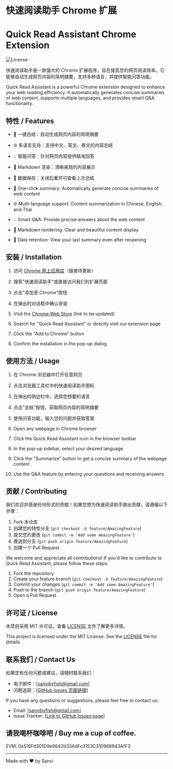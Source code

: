 # 快速阅读助手 Chrome 扩展
# Quick Read Assistant Chrome Extension

![License](https://img.shields.io/badge/license-MIT-blue.svg)

快速阅读助手是一款强大的 Chrome 扩展程序，旨在提高您的网页阅读效率。它能够自动生成网页内容的简明摘要，支持多种语言，并提供智能问答功能。

Quick Read Assistant is a powerful Chrome extension designed to enhance your web reading efficiency. It automatically generates concise summaries of web content, supports multiple languages, and provides smart Q&A functionality.

## 特性 / Features

- 🚀 一键总结：自动生成网页内容的简明摘要
- 🌐 多语言支持：支持中文、英文、泰文的内容总结
- 💡 智能问答：针对网页内容提供精准回答
- 📝 Markdown 渲染：清晰美观的内容展示
- 💾 数据保存：关闭后重开可查看上次总结

- 🚀 One-click summary: Automatically generate concise summaries of web content
- 🌐 Multi-language support: Content summarization in Chinese, English, and Thai
- 💡 Smart Q&A: Provide precise answers about the web content
- 📝 Markdown rendering: Clear and beautiful content display
- 💾 Data retention: View your last summary even after reopening

## 安装 / Installation

1. 访问 [Chrome 网上应用店](https://chromewebstore.google.com/detail/web-quick-read-assistant/ggjaffkfobclagkldamjeepfkbigopch)（链接待更新）
2. 搜索"快速阅读助手"或直接访问我们的扩展页面
3. 点击"添加至 Chrome"按钮
4. 在弹出的对话框中确认安装

1. Visit the [Chrome Web Store](https://chromewebstore.google.com/detail/web-quick-read-assistant/ggjaffkfobclagkldamjeepfkbigopch) (link to be updated)
2. Search for "Quick Read Assistant" or directly visit our extension page
3. Click the "Add to Chrome" button
4. Confirm the installation in the pop-up dialog

## 使用方法 / Usage

1. 在 Chrome 浏览器中打开任意网页
2. 点击浏览器工具栏中的快速阅读助手图标
3. 在弹出的侧边栏中，选择您想要的语言
4. 点击"总结"按钮，获取网页内容的简明摘要
5. 使用问答功能，输入您的问题并获取答案

1. Open any webpage in Chrome browser
2. Click the Quick Read Assistant icon in the browser toolbar
3. In the pop-up sidebar, select your desired language
4. Click the "Summarize" button to get a concise summary of the webpage content
5. Use the Q&A feature by entering your questions and receiving answers

## 贡献 / Contributing

我们欢迎并感谢任何形式的贡献！如果您想为快速阅读助手做出贡献，请遵循以下步骤：

1. Fork 本仓库
2. 创建您的特性分支 (`git checkout -b feature/AmazingFeature`)
3. 提交您的更改 (`git commit -m 'Add some AmazingFeature'`)
4. 推送到分支 (`git push origin feature/AmazingFeature`)
5. 创建一个 Pull Request

We welcome and appreciate all contributions! If you'd like to contribute to Quick Read Assistant, please follow these steps:

1. Fork the repository
2. Create your feature branch (`git checkout -b feature/AmazingFeature`)
3. Commit your changes (`git commit -m 'Add some AmazingFeature'`)
4. Push to the branch (`git push origin feature/AmazingFeature`)
5. Open a Pull Request

## 许可证 / License

本项目采用 MIT 许可证。查看 [LICENSE](LICENSE) 文件了解更多详情。

This project is licensed under the MIT License. See the [LICENSE](LICENSE) file for details.

## 联系我们 / Contact Us

如果您有任何问题或建议，请随时联系我们：

- 电子邮件：[sanvibyfish@gmail.com]
- 问题追踪：[[GitHub Issues 页面链接](https://github.com/sanvibyfish/summarize/issues)]

If you have any questions or suggestions, please feel free to contact us:

- Email: [sanvibyfish@gmail.com]
- Issue Tracker: [[Link to GitHub Issues page](https://github.com/sanvibyfish/summarize/issues)]


## 请我喝杯咖啡吧 / Buy me a cup of coffee.

EVM: 0x516Fd301D9e9642b33AdFc3153C310968943AfF3


---

Made with ❤️ by Sanvi